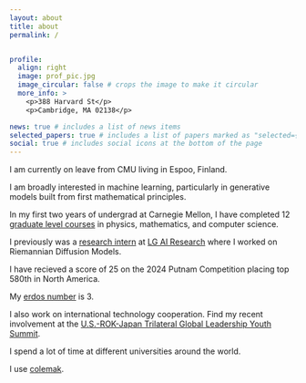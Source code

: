 ```yaml
---
layout: about
title: about
permalink: /


profile:
  align: right
  image: prof_pic.jpg
  image_circular: false # crops the image to make it circular
  more_info: >
    <p>388 Harvard St</p>
    <p>Cambridge, MA 02138</p>

news: true # includes a list of news items
selected_papers: true # includes a list of papers marked as "selected={true}"
social: true # includes social icons at the bottom of the page
---
```


I am currently on leave from CMU living in Espoo, Finland.

I am broadly interested in machine learning, particularly in generative models built from first mathematical principles. 

In my first two years of undergrad at Carnegie Mellon, I have completed 12 [graduate level courses](/assets/pdf/list.txt) in physics, mathematics, and computer science.

I previously was a [research intern](https://www.lgresearch.ai/news/view?seq=438) at [LG AI Research](https://www.lgresearch.ai) where I worked on Riemannian Diffusion Models.

I have recieved a score of 25 on the 2024 Putnam Competition placing top 580th in North America.

My [erdos number](https://en.wikipedia.org/wiki/Erdős_number) is 3.

I also work on international technology cooperation. Find my recent involvement at the [U.S.-ROK-Japan Trilateral Global Leadership Youth Summit](/assets/pdf/trilateral.pdf).

I spend a lot of time at different universities around the world. 

I use [colemak](https://colemak.com).






 

